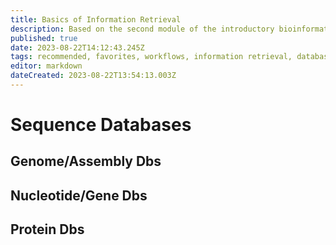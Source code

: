 ```yaml
---
title: Basics of Information Retrieval
description: Based on the second module of the introductory bioinformatics course (UF, BSC6459), in addition to some components/themes of module 1
published: true
date: 2023-08-22T14:12:43.245Z
tags: recommended, favorites, workflows, information retrieval, databases
editor: markdown
dateCreated: 2023-08-22T13:54:13.003Z
---
```


# Sequence Databases
## Genome/Assembly Dbs

## Nucleotide/Gene Dbs

## Protein Dbs


# 